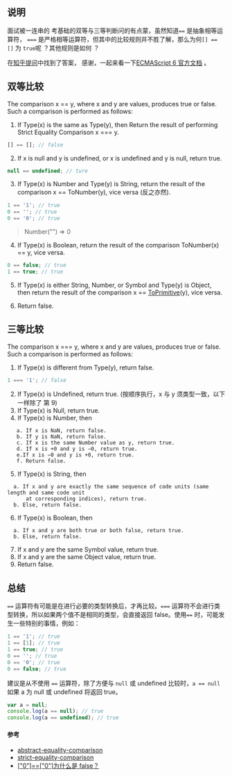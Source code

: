 ## 说明

面试被一连串的 考基础的双等与三等判断问的有点蒙，虽然知道`==` 是抽象相等运算符， `===` 是严格相等运算符，但其中的比较规则并不胜了解，那么为何`[] == []` 为 `true`呢 ？其他规则是如何 ？

在[知乎提问](https://www.zhihu.com/question/42328292)中找到了答案， 感谢，一起来看一下[ECMAScript 6 官方文档](http://www.ecma-international.org/ecma-262/6.0/) 。

## 双等比较

The comparison x == y, where x and y are values, produces true or false. Such a comparison is performed as follows:

1.  If Type(x) is the same as Type(y), then Return the result of performing Strict Equality Comparison x === y.

```js
[] == []; // false
```

2.  If x is null and y is undefined, or x is undefined and y is null, return true.

```js
null == undefined; // ture
```

3.  If Type(x) is Number and Type(y) is String, return the result of the comparison x == ToNumber(y), vice versa (反之亦然).

```js
1 == '1'; // true
0 == ''; // true
0 == '0'; // true
```

> Number("") => 0

4.  If Type(x) is Boolean, return the result of the comparison ToNumber(x) == y, vice versa.

```js
0 == false; // true
1 == true; // true
```

5.  If Type(x) is either String, Number, or Symbol and Type(y) is Object, then return the result of the comparison x == [ToPrimitive](http://www.ecma-international.org/ecma-262/6.0/#sec-toprimitive)(y), vice versa.

6.  Return false.

## 三等比较

The comparison x === y, where x and y are values, produces true or false. Such a comparison is performed as follows:

1.  If Type(x) is different from Type(y), return false.

```js
1 === '1'; // false
```

2.  If Type(x) is Undefined, return true. (按顺序执行，x 与 y 须类型一致，以下一样除了 第 9)
3.  If Type(x) is Null, return true.
4.  If Type(x) is Number, then

```shell
   a. If x is NaN, return false.
   b. If y is NaN, return false.
   c. If x is the same Number value as y, return true.
   d. If x is +0 and y is −0, return true.
   e.If x is −0 and y is +0, return true.
   f. Return false.
```

5.  If Type(x) is String, then

```shell
  a. If x and y are exactly the same sequence of code units (same length and same code unit
      at corresponding indices), return true.
  b. Else, return false.
```

6.  If Type(x) is Boolean, then

```shell
  a. If x and y are both true or both false, return true.
  b. Else, return false.
```

7.  If x and y are the same Symbol value, return true.
8.  If x and y are the same Object value, return true.
9.  Return false.

## 总结

`==` 运算符有可能是在进行必要的类型转换后，才再比较。`===` 运算符不会进行类型转换，所以如果两个值不是相同的类型，会直接返回 false。使用`==` 时，可能发生一些特别的事情，例如：

```js
1 == '1'; // true
1 == [1]; // true
1 == true; // true
0 == ''; // true
0 == '0'; // true
0 == false; // true
```

建议是从不使用 `==` 运算符，除了方便与 `null` 或 undefined 比较时，`a == null`如果 a 为 null 或 undefined 将返回 true。

```js
var a = null;
console.log(a == null); // true
console.log(a == undefined); // true
```

#### 参考

- [abstract-equality-comparison](http://www.ecma-international.org/ecma-262/6.0/#sec-abstract-equality-comparison)
- [strict-equality-comparison](http://www.ecma-international.org/ecma-262/6.0/#sec-strict-equality-comparison)
- [\["0"\]==\["0"\]为什么是 false？](https://www.zhihu.com/question/42328292)

